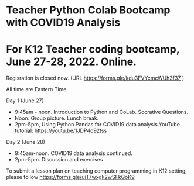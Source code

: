 # Teacher Python Colab Bootcamp with COVID19 Analysis
# For K12 Teacher coding bootcamp, June 27-28, 2022. Online. 
Regisration is closed now. (URL https://forms.gle/kdu3FVYcmcWUh3f37 )

All time are Eastern Time. <br> 

Day 1 (June 27) <br> 
+ 9:45am - noon. Introduction to Python and CoLab. Socrative Questions. <br> 
+ Noon.  Group picture. Lunch break. 
+ 2pm-5pm,  Using Python Pandas for COVID19 data analysis.YouTube tutorial: https://youtu.be/1JDP4o92tss  <br> 
       
Day 2 (June 28) <br>
* 9:45am-noon. COVID19 data analysis continued. <br> 
* 2pm-5pm.  Discussion and exercises

To submit a lesson plan on teaching computer programming in K12 setting, please follow https://forms.gle/uiT7wxgk2wSFkGoK9 
